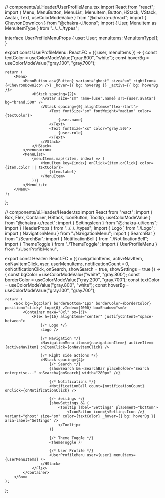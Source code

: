 // components/ui/Header/UserProfileMenu.tsx
import React from "react";
import { Menu, MenuButton, MenuList, MenuItem, Button, HStack, VStack, Avatar, Text, useColorModeValue } from "@chakra-ui/react";
import { ChevronDownIcon } from "@chakra-ui/icons";
import { User, MenuItem as MenuItemType } from "../../../types";

interface UserProfileMenuProps {
    user: User;
    menuItems: MenuItemType[];
}

export const UserProfileMenu: React.FC<UserProfileMenuProps> = ({ user, menuItems }) => {
    const textColor = useColorModeValue("gray.800", "white");
    const hoverBg = useColorModeValue("gray.100", "gray.700");

    return (
        <Menu>
            <MenuButton as={Button} variant="ghost" size="sm" rightIcon={<ChevronDownIcon />} _hover={{ bg: hoverBg }} _active={{ bg: hoverBg }}>
                <HStack spacing={2}>
                    <Avatar size="sm" name={user.name} src={user.avatar} bg="brand.500" />
                    <VStack spacing={0} alignItems="flex-start">
                        <Text fontSize="sm" fontWeight="medium" color={textColor}>
                            {user.name}
                        </Text>
                        <Text fontSize="xs" color="gray.500">
                            {user.role}
                        </Text>
                    </VStack>
                </HStack>
            </MenuButton>
            <MenuList>
                {menuItems.map((item, index) => (
                    <MenuItem key={index} onClick={item.onClick} color={item.color || textColor}>
                        {item.label}
                    </MenuItem>
                ))}
            </MenuList>
        </Menu>
    );
};

// components/ui/Header/Header.tsx
import React from "react";
import { Box, Flex, Container, HStack, IconButton, Tooltip, useColorModeValue } from "@chakra-ui/react";
import { SettingsIcon } from "@chakra-ui/icons";
import { HeaderProps } from "../../../types";
import { Logo } from "./Logo";
import { NavigationMenu } from "./NavigationMenu";
import { SearchBar } from "./SearchBar";
import { NotificationBell } from "./NotificationBell";
import { ThemeToggle } from "./ThemeToggle";
import { UserProfileMenu } from "./UserProfileMenu";

export const Header: React.FC<HeaderProps> = ({ navigationItems, activeNavItem, onNavItemClick, user, userMenuItems, notificationCount = 0, onNotificationClick, onSearch, showSearch = true, showSettings = true }) => {
    const bgColor = useColorModeValue("white", "gray.800");
    const borderColor = useColorModeValue("gray.200", "gray.700");
    const textColor = useColorModeValue("gray.800", "white");
    const hoverBg = useColorModeValue("gray.100", "gray.700");

    return (
        <Box bg={bgColor} borderBottom="1px" borderColor={borderColor} position="sticky" top={0} zIndex={1000} boxShadow="sm">
            <Container maxW="8xl" px={6}>
                <Flex h={16} alignItems="center" justifyContent="space-between">
                    {/* Logo */}
                    <Logo />

                    {/* Navigation */}
                    <NavigationMenu items={navigationItems} activeItem={activeNavItem} onItemClick={onNavItemClick} />

                    {/* Right side actions */}
                    <HStack spacing={4}>
                        {/* Search */}
                        {showSearch && <SearchBar placeholder="Search enterprise..." onSearch={onSearch} width="280px" />}

                        {/* Notifications */}
                        <NotificationBell count={notificationCount} onClick={onNotificationClick} />

                        {/* Settings */}
                        {showSettings && (
                            <Tooltip label="Settings" placement="bottom">
                                <IconButton icon={<SettingsIcon />} variant="ghost" size="sm" color={textColor} _hover={{ bg: hoverBg }} aria-label="Settings" />
                            </Tooltip>
                        )}

                        {/* Theme Toggle */}
                        <ThemeToggle />

                        {/* User Profile */}
                        <UserProfileMenu user={user} menuItems={userMenuItems} />
                    </HStack>
                </Flex>
            </Container>
        </Box>
    );
};


